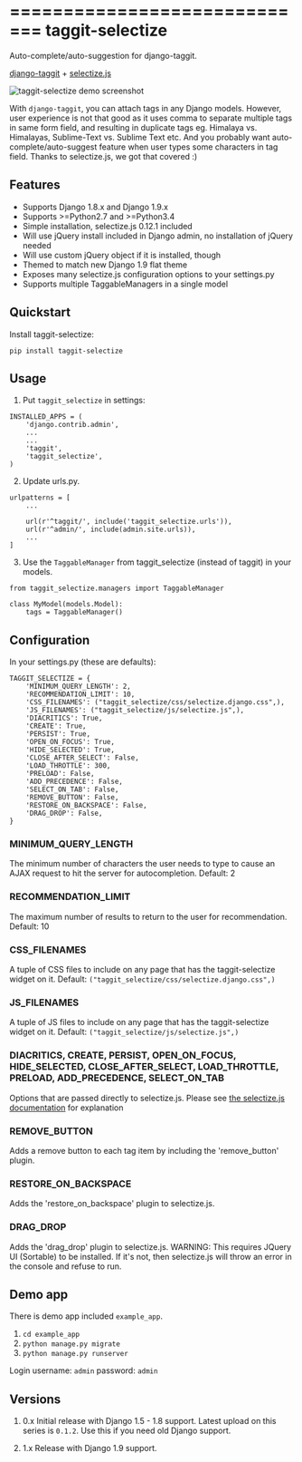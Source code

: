 =============================
taggit-selectize
=============================

Auto-complete/auto-suggestion for django-taggit.

[django-taggit](https://github.com/alex/django-taggit) + [selectize.js](https://github.com/brianreavis/selectize.js)

![taggit-selectize demo screenshot](https://i.imgur.com/ryxW6TI.png)

With `django-taggit`, you can attach tags in any Django models. However, user experience is not that good as it uses
comma to separate multiple tags in same form field, and resulting in duplicate tags eg. Himalaya vs. Himalayas, Sublime-Text vs. Sublime Text etc.
And you probably want auto-complete/auto-suggest feature when user types some characters in tag field. Thanks to selectize.js, we got that covered :)


Features
--------
* Supports Django 1.8.x and Django 1.9.x
* Supports >=Python2.7 and >=Python3.4
* Simple installation, selectize.js 0.12.1 included
* Will use jQuery install included in Django admin, no installation of jQuery needed
* Will use custom jQuery object if it is installed, though
* Themed to match new Django 1.9 flat theme
* Exposes many selectize.js configuration options to your settings.py
* Supports multiple TaggableManagers in a single model


Quickstart
----------

Install taggit-selectize:

    pip install taggit-selectize


Usage
-----

1. Put `taggit_selectize` in settings:

```
INSTALLED_APPS = (
    'django.contrib.admin',
    ...
    ...
    'taggit',
    'taggit_selectize',
)
```

2. Update urls.py.
```
urlpatterns = [
    ...

    url(r'^taggit/', include('taggit_selectize.urls')),
    url(r'^admin/', include(admin.site.urls)),
    ...
]
```

3. Use the `TaggableManager` from taggit_selectize (instead of taggit) in your models.
```
from taggit_selectize.managers import TaggableManager

class MyModel(models.Model):
    tags = TaggableManager()
```


Configuration
-------------
In your settings.py (these are defaults):

```
TAGGIT_SELECTIZE = {
    'MINIMUM_QUERY_LENGTH': 2,
    'RECOMMENDATION_LIMIT': 10,
    'CSS_FILENAMES': ("taggit_selectize/css/selectize.django.css",),
    'JS_FILENAMES': ("taggit_selectize/js/selectize.js",),
    'DIACRITICS': True,
    'CREATE': True,
    'PERSIST': True,
    'OPEN_ON_FOCUS': True,
    'HIDE_SELECTED': True,
    'CLOSE_AFTER_SELECT': False,
    'LOAD_THROTTLE': 300,
    'PRELOAD': False,
    'ADD_PRECEDENCE': False,
    'SELECT_ON_TAB': False,
    'REMOVE_BUTTON': False,
    'RESTORE_ON_BACKSPACE': False,
    'DRAG_DROP': False,
}
```

### MINIMUM_QUERY_LENGTH

The minimum number of characters the user needs to type to cause an AJAX request to hit the server for autocompletion. Default: 2

### RECOMMENDATION_LIMIT

The maximum number of results to return to the user for recommendation. Default: 10

### CSS_FILENAMES

A tuple of CSS files to include on any page that has the taggit-selectize widget on it. Default: `("taggit_selectize/css/selectize.django.css",)`

### JS_FILENAMES

A tuple of JS files to include on any page that has the taggit-selectize widget on it. Default: `("taggit_selectize/js/selectize.js",)`

### DIACRITICS, CREATE, PERSIST, OPEN_ON_FOCUS, HIDE_SELECTED, CLOSE_AFTER_SELECT, LOAD_THROTTLE, PRELOAD, ADD_PRECEDENCE, SELECT_ON_TAB

Options that are passed directly to selectize.js.
Please see [the selectize.js documentation](https://github.com/selectize/selectize.js/blob/master/docs/usage.md) for explanation

### REMOVE_BUTTON

Adds a remove button to each tag item by including the 'remove_button' plugin.

### RESTORE_ON_BACKSPACE

Adds the 'restore_on_backspace' plugin to selectize.js.

### DRAG_DROP

Adds the 'drag_drop' plugin to selectize.js. WARNING: This requires JQuery UI (Sortable) to be installed. If it's not, then
selectize.js will throw an error in the console and refuse to run.


Demo app
--------

There is demo app included `example_app`.

1. `cd example_app`
2. `python manage.py migrate`
3. `python manage.py runserver`

Login username: `admin` password: `admin`


Versions
--------
1. 0.x Initial release with Django 1.5 - 1.8 support. Latest upload on this series is `0.1.2`. Use this if you need old Django support.

2. 1.x Release with Django 1.9 support.
